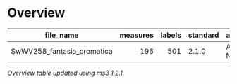

# Overview
|        file_name         |measures|labels|standard| annotators |
|--------------------------|-------:|-----:|--------|------------|
|SwWV258_fantasia_cromatica|     196|   501|2.1.0   |Adrian Nagel|


*Overview table updated using [ms3](https://johentsch.github.io/ms3/) 1.2.1.*
